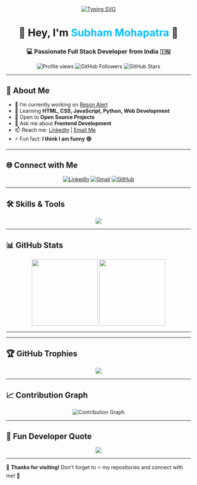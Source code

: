 <!-- Typing SVG Animation -->
<p align="center">
  <a href="https://github.com/SubhamMohapatra1509">
    <img src="https://readme-typing-svg.demolab.com?font=Fira+Code&size=24&pause=1000&color=00BFFF&center=true&vCenter=true&width=500&lines=Full+Stack+Developer;Open+Source+Contributor;Tech+Enthusiast;Lifelong+Learner" alt="Typing SVG" />
  </a>
</p>

<!-- Title -->
<h1 align="center">🌟 Hey, I'm <span style="color:#00bfff;">Subham Mohapatra</span> 🌟</h1>
<h3 align="center">💻 Passionate Full Stack Developer from India 🇮🇳</h3>

<!-- Badges -->
<p align="center">
  <img src="https://komarev.com/ghpvc/?username=SubhamMohapatra1509&label=Profile%20Views&color=ff69b4&style=for-the-badge" alt="Profile views" />
  <img src="https://img.shields.io/github/followers/SubhamMohapatra1509?label=Followers&style=for-the-badge&color=blue" alt="GitHub Followers" />
  <img src="https://img.shields.io/github/stars/SubhamMohapatra1509?label=Stars&style=for-the-badge&color=yellow" alt="GitHub Stars" />
</p>

---

## 🚀 About Me  
- 🔭 I’m currently working on [Reson Alert](https://reson-alert-by-subham.netlify.app)  
- 🌱 Learning **HTML, CSS, JavaScript, Python, Web Development**  
- 👯 Open to **Open Source Projects**  
- 💬 Ask me about **Frontend Development**  
- 📫 Reach me: [LinkedIn](https://www.linkedin.com/in/subham-mohapatra-dev) | [Email Me](mailto:mohapatrasubhamkumar2@gmail.com)  
- ⚡ Fun fact: **I think I am funny 😄**

---

## 🌐 Connect with Me  
<p align="center">
  <a href="https://www.linkedin.com/in/subham-mohapatra-dev"><img src="https://img.icons8.com/color/48/linkedin.png" alt="LinkedIn"/></a>
  <a href="mailto:mohapatrasubhamkumar2@gmail.com"><img src="https://img.icons8.com/color/48/gmail.png" alt="Gmail"/></a>
  <a href="https://github.com/SubhamMohapatra1509"><img src="https://img.icons8.com/ios-glyphs/48/github.png" alt="GitHub"/></a>
</p>

---

## 🛠️ Skills & Tools  
<p align="center">
  <img src="https://skillicons.dev/icons?i=html,css,js,python,java,cpp,c,linux,git" />
</p>

---

## 📊 GitHub Stats  
<p align="center">
  <img src="https://github-readme-stats.vercel.app/api?username=SubhamMohapatra1509&show_icons=true&theme=tokyonight" height="180em"/>
  <img src="https://github-readme-stats.vercel.app/api/top-langs/?username=SubhamMohapatra1509&layout=compact&theme=tokyonight" height="180em"/>
</p>

---

---

## 🏆 GitHub Trophies  
<p align="center">
  <img src="https://github-profile-trophy.vercel.app/?username=SubhamMohapatra1509&theme=radical&margin-w=15&margin-h=15" />
</p>

---

## 📈 Contribution Graph  
<p align="center">
  <img src="https://github-readme-activity-graph.vercel.app/graph?username=SubhamMohapatra1509&theme=tokyo-night" alt="Contribution Graph" />
</p>

---

## 🎯 Fun Developer Quote  
<p align="center">
  <img src="https://quotes-github-readme.vercel.app/api?type=horizontal&theme=tokyonight" />
</p>

---

💖 **Thanks for visiting!** Don't forget to ⭐ my repositories and connect with me! 🚀
